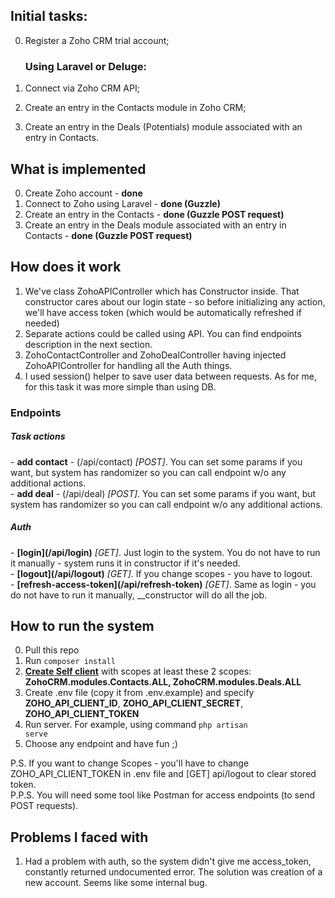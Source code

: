 ## Initial tasks:

0) Register a Zoho CRM trial account;

   <h3>Using Laravel or Deluge:</h3>
1) Connect via Zoho CRM API;
2) Create an entry in the Contacts module in Zoho CRM;
3) Create an entry in the Deals (Potentials) module associated with an entry in Contacts.

## What is implemented

0. Create Zoho account - <b>done</b>
1. Connect to Zoho using Laravel - <b>done (Guzzle)</b>
2. Create an entry in the Contacts - <b>done (Guzzle POST request)</b>
2. Create an entry in the Deals module associated with an entry in Contacts - <b>done (Guzzle POST request)</b>

## How does it work

1. We've class ZohoAPIController which has Constructor inside. That constructor cares about our login state - so before initializing any action, we'll have access token (which would be automatically refreshed if needed)
2. Separate actions could be called using API. You can find endpoints description in the next section.
3. ZohoContactController and ZohoDealController having injected ZohoAPIController for handling all the Auth things.
4. I used session() helper to save user data between requests. As for me, for this task it was more simple than using DB.

### Endpoints

<h5>Task actions</h5>
- <b>add contact</b> - (/api/contact) <i>[POST]</i>. You can set some params if you want, but system has randomizer so you can call endpoint w/o any additional actions. <br>
- <b>add deal</b> - (/api/deal) <i>[POST]</i>. You can set some params if you want, but system has randomizer so you can call endpoint w/o any additional actions.

<h5>Auth</h5>
- <b>[login](/api/login)</b> <i>[GET]</i>. Just login to the system. You do not have to run it manually - system runs it in constructor if it's needed.<br>
- <b>[logout](/api/logout)</b> <i>[GET]</i>. If you change scopes - you have to logout.<br>
- <b>[refresh-access-token](/api/refresh-token)</b> <i>[GET]</i>. Same as login - you do not have to run it manually, __constructor will do all the job.<br>

## How to run the system

0. Pull this repo
1. Run <code>composer install</code>
2. **[Create <b>Self client</b>](https://api-console.zoho.com/)** with scopes at least these 2 scopes: <b>ZohoCRM.modules.Contacts.ALL, ZohoCRM.modules.Deals.ALL</b>  
3. Create .env file (copy it from .env.example) and specify <b>ZOHO_API_CLIENT_ID</b>, <b>ZOHO_API_CLIENT_SECRET</b>, <b>ZOHO_API_CLIENT_TOKEN</b> 
4. Run server. For example, using command <code>php artisan serve</code>
5. Choose any endpoint and have fun ;)

P.S. If you want to change Scopes - you'll have to change ZOHO_API_CLIENT_TOKEN in .env file and [GET] api/logout to clear stored token. <br>
P.P.S. You will need some tool like Postman for access endpoints (to send POST requests).

## Problems I faced with

1. Had a problem with auth, so the system didn't give me access_token, constantly returned undocumented error. The solution was creation of a new account. Seems like some internal bug.

